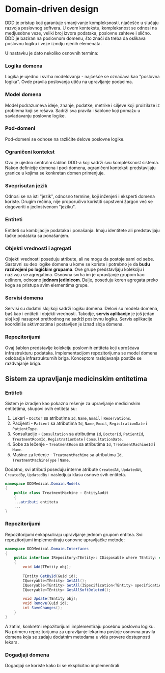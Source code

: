 # Domain-driven design

DDD je pristup koji garantuje smanjivanje kompleksnosti, njačešće u slučaju razvoja poslovnog softvera. U ovom kontekstu, kompleksnost se odnosi na medjusobne veze, veliki broj izvora podataka, poslovne zahteve i slično. DDD je baziran na poslovnom domenu, što znači da treba da oslikava poslovnu logiku i veze izmdju njenih elemenata.

U nastavku je dato nekoliko osnovnih termina:

### Logika domena
Logika je ujedno i svrha modelovanja - najčešće se označava kao "poslovna logika". Ovde pravila poslovanja utiču na upravljanje podacima.

### Model domena
Model podrazumeva ideje, znanje, podatke, metrike i ciljeve koji proizilaze iz problema koji se rešava. Sadrži sva pravila i šablone koji pomažu u savladavanju poslovne logike.

### Pod-domeni
Pod-domeni se odnose na različite delove poslovne logike.

### Ograničeni kontekst
Ovo je ujedno centralni šablon DDD-a koji sadrži svu kompleksnost sistema. Nakon definicije domena i pod-domena, ograničeni konteksti predstavljaju granice u kojima se konkretan domen primenjuje.

### Sveprisutan jezik
Odnosi se na isti "jezik", odnosno termine, koji inženjeri i eksperti domena koriste. Drugim rečima, nije proporučivo koristiti sopstveni žargon već se dogovoriti o jedinstvenom "jeziku".

### Entiteti
Entiteti su kombijacije podataka i ponašanja. Imaju identitete ali predstavljaju tačke podataka sa ponašanjem.

### Objekti vrednosti i agregati
Objekti vrednosti poseduju atribute, ali ne mogu da postoje sami od sebe. Sastavni su deo logike domena u kome se koriste i potrebno je da **budu razdvojeni po logičkim grupama**. Ove grupe predstavljaju kolekciju i nazivaju se agregatima. Osnovna svrha im je upravljanje grupom kao celinom, odnosno **jednom jedinicom**. Dalje, poseduju koren agregata preko koga se pristupa svim elementima grupe.

### Servisi domena
Servisi su dodatni sloj koji sadrži logiku domena. Delovi su modela domena, baš kao i entiteti i objekti vrednosti. Takodje, **servis aplikacije** je još jedan sloj koji nasuprot prethodnog ne sadrži poslovnu logiku. Servis aplikacije koordiniše aktivnostima i postavljen je iznad sloja domena.

### Repozitorijumi
Ovaj šablon predstavlje kolekciju poslovnih entiteta koji uprošćava infrastrukturu podataka. Implementacijom repozitorijuma se model domena oslobadja infrastrukturnih briga. Konceptom raslojavanja postiže se razdvajanje briga.

## Sistem za upravljanje medicinskim entitetima

### Entiteti

Sistem je izradjen kao pokazno rešenje za upravljanje medicinskim entitetima, skupovi ovih entiteta su:
1. Lekari - `Doctor` sa atributima `Id`, `Name`, `Email` i `Reservations`.
2. Pacijenti - `Patient` sa atributima `Id`, `Name`, `Email`, `RegistrationDate` i `PatientType`.
3. Konsultacije - `Consultation` sa atributima `Id`, `DoctorId`, `PatientId`, `TreatmentRoomId`, `RegistrationDate` i `ConsultationDate`.
4. Sobe za lečenje - `TreatmentRoom` sa atributima `Id`, `TreatmentMachineId` i `Name`.
5. Mašine za lečenje - `TreatmentMachine` sa atributima `Id`, `TreatmentMachineType` i `Name`.

Dodatno, svi atributi poseduju interne atribute `CreatedAt`, `UpdatedAt`, `CreatedBy`, `UpdatedBy` i nasledjuju klasu osnove svih entiteta.

```csharp
namespace DDDMedical.Domain.Models
{
    public class TreatmentMachine : EntityAudit
    {
    ...atributi entiteta
    ...
}
```

### Repozitorijumi

Repozitorijumi enkapsuliraju upravljanje jednom grupom entitea. Svi repozitorijumi implementiraju osnovne upravljačke metode:

```csharp
namespace DDDMedical.Domain.Interfaces
{
    public interface IRepository<TEntity>: IDisposable where TEntity: class
    {
        void Add(TEntity obj);
        
        TEntity GetById(Guid id);
        IQueryable<TEntity> GetAll();
        IQueryable<TEntity> GetAll(ISpecification<TEntity> specification);
        IQueryable<TEntity> GetAllSoftDeleted();

        void Update(TEntity obj);
        void Remove(Guid id);
        int SaveChanges();
    }
}
```

A zatim, konkretni repozitorijumi implementiraju posebnu poslovnu logiku. Na primeru repozitorijuma za upravljanje lekarima postoje osnovna pravila domena koja se zadaju dodatnim metodama u vidu provere dostupnosti lekara.

### Dogadjaji domena
Dogadjaji se koriste kako bi se eksplicitno implementirali 
